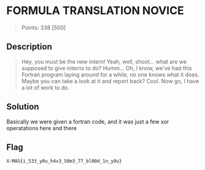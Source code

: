 # FORMULA TRANSLATION NOVICE 

> Points: 338 [500]

## Description

> Hey, you must be the new intern! Yeah, well, shoot... what are we supposed to give interns to do? Humm... Oh, I know, we've had this Fortran program laying around for a while, no one knows what it does. Maybe you can take a look at it and report back? Cool. Now go, I have a lot of work to do.

## Solution

Basically we were given a fortran code, and it was just a few xor operatations here and there

## Flag
`X-MAS{i_533_y0u_h4v3_50m3_77_bl00d_1n_y0u}`